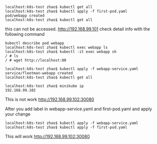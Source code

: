 
```
localhost:k8s-test zhao$ kubectl get all
localhost:k8s-test zhao$ kubectl apply -f first-pod.yaml
pod/webapp created
localhost:k8s-test zhao$ kubectl get all
```
this can not be accessed.
http://192.168.99.101
check detail info with the following command
```
kubectl describe pod webapp
localhost:k8s-test zhao$ kubectl exec webapp ls
localhost:k8s-test zhao$ kubectl -it exec webapp sh
/ # ls
/ # wget http://localhost:80
```

```
localhost:k8s-test zhao$ kubectl apply -f webapp-service.yaml
service/fleetman-webapp created
localhost:k8s-test zhao$ kubectl get all
```
```
localhost:k8s-test zhao$ minikube ip
192.168.99.102
```
This is not work
http://192.168.99.102:30080

After you add label in webapp-service.yaml and first-pod.yaml
and apply your change
```
localhost:k8s-test zhao$ kubectl apply -f webapp-service.yaml
localhost:k8s-test zhao$ kubectl apply -f first-pod.yaml
```
This will work
http://192.168.99.102:30080











